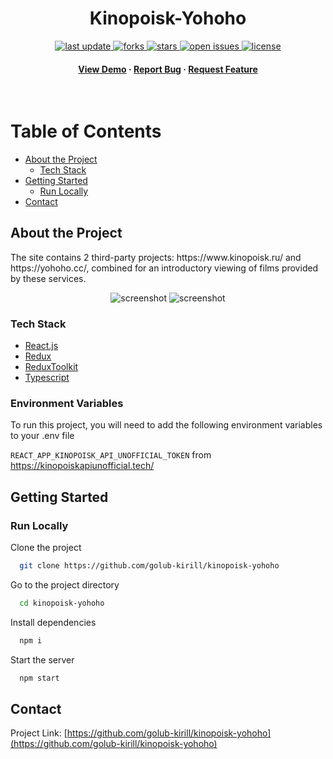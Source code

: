 
<div align="center">

  
  
<h1>Kinopoisk-Yohoho</h1>
  
<!-- Badges -->
<p>
  <a href="">
    <img src="https://img.shields.io/github/last-commit/golub-kirill/kinopoisk-yohoho" alt="last update" />
  </a>
  <a href="https://github.com/golub-kirill/kinopoisk-yohoho/network/members">
    <img src="https://img.shields.io/github/forks/golub-kirill/kinopoisk-yohoho" alt="forks" />
  </a>
  <a href="https://github.com/golub-kirill/kinopoisk-yohoho/stargazers">
    <img src="https://img.shields.io/github/stars/golub-kirill/kinopoisk-yohoho" alt="stars" />
  </a>
  <a href="https://github.com/Louis3797/awesome-readme-template/issues/">
    <img src="https://img.shields.io/github/issues/golub-kirill/kinopoisk-yohoho" alt="open issues" />
  </a>
  <a href="https://github.com/golub-kirill/kinopoisk-yohoho/blob/master/LICENSE">
    <img src="https://img.shields.io/github/license/Louis3797/awesome-readme-template.svg" alt="license" />
  </a>
</p>
   
<h4>
    <a href="https://golub-kirill.github.io/kinopoisk-yohoho/">View Demo</a>
  <span> · </span>
    <a href="https://github.com/golub-kirill/kinopoisk-yohoho/">Report Bug</a>
  <span> · </span>
    <a href="https://github.com/golub-kirill/kinopoisk-yohoho/issues/">Request Feature</a>
  </h4>
</div>

<br />

<!-- Table of Contents -->
# Table of Contents

- [About the Project](#about-the-project)
  * [Tech Stack](#tech-stack)
- [Getting Started](#getting-started)
  * [Run Locally](#run-locally)
- [Contact](#contact)
  

<!-- About the Project -->
## About the Project
<p>
The site contains 2 third-party projects: https://www.kinopoisk.ru/ and https://yohoho.cc/, combined for an introductory viewing of films provided by these services.
</p>

<div align="center"> 
  <img src="https://i.imgur.com/FK9a94k.png" alt="screenshot" />
  <img src="https://i.imgur.com/zQyousM.png" alt="screenshot" />
</div>


<!-- TechStack -->
### Tech Stack

  <ul>
    <li><a href="https://reactjs.org/">React.js</a></li>
    <li><a href="https://redux.js.org/">Redux</a></li>
    <li><a href="https://redux-toolkit.js.org/">ReduxToolkit</a></li>
    <li><a href="https://www.typescriptlang.org/">Typescript</a></li>
  </ul>


<!-- Env Variables -->
### Environment Variables

To run this project, you will need to add the following environment variables to your .env file

`REACT_APP_KINOPOISK_API_UNOFFICIAL_TOKEN` from <a>https://kinopoiskapiunofficial.tech/</a>


<!-- Getting Started -->
## Getting Started

<!-- Run Locally -->
### Run Locally

Clone the project

```bash
  git clone https://github.com/golub-kirill/kinopoisk-yohoho
```

Go to the project directory

```bash
  cd kinopoisk-yohoho
```

Install dependencies

```bash
  npm i
```

Start the server

```bash
  npm start
```

<!-- Contact -->
## Contact

Project Link: [https://github.com/golub-kirill/kinopoisk-yohoho](https://github.com/golub-kirill/kinopoisk-yohoho)
